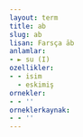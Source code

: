 ```yaml
---
layout: term
title: ab
slug: ab
lisan: Farsça āb
anlamlar:
- ► su (I)
ozellikler:
- - isim
  - eskimiş
ornekler:
- - ''
orneklerkaynak:
- - ''
---
```


